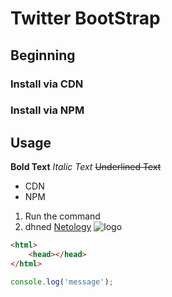 # Twitter BootStrap

## Beginning

### Install via CDN

### Install via NPM

## Usage

**Bold Text**
*Italic Text*
~~Underlined Text~~

* CDN
* NPM
1. Run the command
2. dhned
[Netology](https://www.netology.ru)
![logo](https://www.netology.ru/logo.png)

```html
<html>
    <head></head>
</html>
```

```javascript
console.log('message');
```